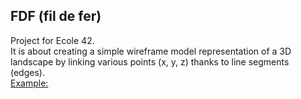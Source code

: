 ## FDF (fil de fer)
Project for Ecole 42.<br>
It is about creating a simple wireframe model representation of a 3D landscape by linking various points (x, y, z) thanks to line segments (edges).<br>
[Example:](ft_map.png)
